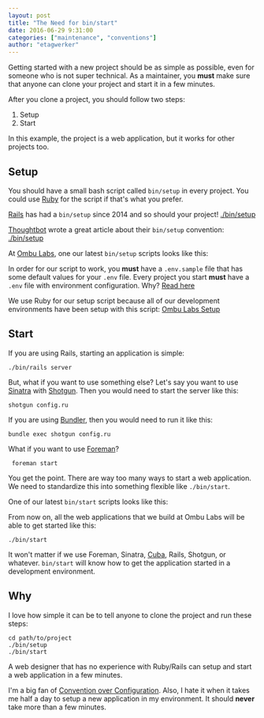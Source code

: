 ```yaml
---
layout: post
title: "The Need for bin/start"
date: 2016-06-29 9:31:00
categories: ["maintenance", "conventions"]
author: "etagwerker"
---
```


Getting started with a new project should be as simple as possible, even for
someone who is not super technical. As a maintainer, you **must** make sure that
anyone can clone your project and start it in a few minutes.

After you clone a project, you should follow two steps:

1. Setup
2. Start

In this example, the project is a web application, but it works for other
projects too.

## Setup

You should have a small bash script called `bin/setup` in every project. You
could use [Ruby](https://www.ruby-lang.org/en/) for the script if that's
what you prefer.

[Rails](http://rubyonrails.org/) has had a `bin/setup` since 2014 and so should
your project!
[./bin/setup](https://github.com/rails/rails/blob/master/railties/lib/rails/generators/rails/app/templates/bin/setup)

[Thoughtbot](https://robots.thoughtbot.com/) wrote a great article about
their `bin/setup` convention:
[./bin/setup](https://robots.thoughtbot.com/bin-setup)

At [Ombu Labs](http://www.ombulabs.com/), one our latest `bin/setup` scripts
looks like this:

<script src="https://gist.github.com/etagwerker/956448c7a4b058b45e23f562deca8d79.js">
</script>

In order for our script to work, you **must** have a `.env.sample` file that
has some default values for your `.env` file. Every project you start **must**
have a `.env` file with environment configuration. Why?
[Read here](http://12factor.net/config)

We use Ruby for our setup script because all of our development environments
have been setup with this script:
[Ombu Labs Setup](https://github.com/ombulabs/setup)

## Start

If you are using Rails, starting an application is simple:

    ./bin/rails server

But, what if you want to use something else? Let's say you want to use
[Sinatra](https://github.com/sinatra/sinatra) with
[Shotgun](https://github.com/rtomayko/shotgun). Then you would need to start
the server like this:

    shotgun config.ru

If you are using [Bundler](https://rubygems.org/gems/bundler), then you would
need to run it like this:

    bundle exec shotgun config.ru

What if you want to use [Foreman](https://github.com/ddollar/foreman)?

     foreman start

You get the point. There are way too many ways to start a web application. We
need to standardize this into something flexible like `./bin/start`.

One of our latest `bin/start` scripts looks like this:

<script src="https://gist.github.com/etagwerker/e38b8021c0028f20d1f19932716d2c67.js">
</script>

From now on, all the web applications that we build at Ombu Labs will be able
to get started like this:

    ./bin/start

It won't matter if we use Foreman, Sinatra,
[Cuba](https://rubygems.org/gems/cuba), Rails, Shotgun, or whatever.
`bin/start` will know how to get the application started in a development
environment.

## Why

I love how simple it can be to tell anyone to clone the project and run these
steps:

    cd path/to/project
    ./bin/setup
    ./bin/start

A web designer that has no experience with Ruby/Rails can setup and start a
web application in a few minutes.

I'm a big fan of [Convention over Configuration](http://c2.com/cgi/wiki?ConventionOverConfiguration). Also, I hate
it when it takes me half a day to setup a new application in my environment. It
should **never** take more than a few minutes.
